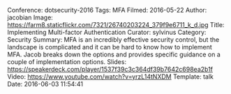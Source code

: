 Conference: dotsecurity-2016
Tags: MFA
Filmed: 2016-05-22
Author: jacobian
Image: https://farm8.staticflickr.com/7321/26740203224_379f9e6711_k_d.jpg
Title: Implementing Multi-factor Authentication
Curator: sylvinus
Category: Security
Summary: MFA is an incredibly effective security control, but the landscape is complicated and it can be hard to know how to implement MFA. Jacob breaks down the options and provides specific guidance on a couple of implementation options.
Slides: https://speakerdeck.com/player/1537f39c3c364df39b7642c698ea2b1f
Video: https://www.youtube.com/watch?v=yrzL14tNXDM
Template: talk
Date: 2016-06-03 11:54:41